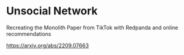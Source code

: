 # Unsocial Network

Recreating the Monolith Paper from TikTok with Redpanda and online recommendations

https://arxiv.org/abs/2209.07663